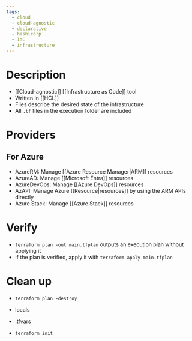 ```yaml
---
tags:
  - cloud
  - cloud-agnostic
  - declarative
  - hashicorp
  - IaC
  - infrastructure
---
```

# Description
- [[Cloud-agnostic]] [[Infrastructure as Code]] tool
- Written in [[HCL]]
- Files describe the desired state of the infrastructure
- All `.tf` files in the execution folder are included
# Providers
## For Azure
- AzureRM: Manage [[Azure Resource Manager|ARM]] resources
- AzureAD: Manage [[Microsoft Entra]] resources
- AzureDevOps: Manage [[Azure DevOps]] resources
- AzAPI: Manage Azure [[Resource|resources]] by using the ARM APIs directly
- Azure Stack: Manage [[Azure Stack]] resources
# Verify
- `terraform plan -out main.tfplan` outputs an execution plan without applying it
- If the plan is verified, apply it with `terraform apply main.tfplan`
# Clean up
- `terraform plan -destroy`

- locals
- .tfvars
- `terraform init`